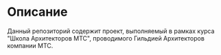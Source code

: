 # Описание

Данный репозиторий содержит проект, выполняемый в рамках курса "Школа Архитекторов МТС", проводимого Гильдией Архитекторов компании МТС.